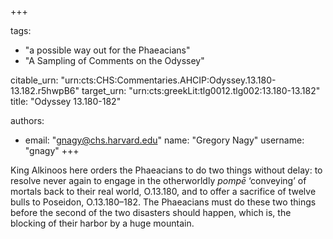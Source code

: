 +++

tags:
- "a possible way out for the Phaeacians"
- "A Sampling of Comments on the Odyssey"

citable_urn: "urn:cts:CHS:Commentaries.AHCIP:Odyssey.13.180-13.182.r5hwpB6"
target_urn: "urn:cts:greekLit:tlg0012.tlg002:13.180-13.182"
title: "Odyssey 13.180-182"

authors:
- email: "gnagy@chs.harvard.edu"
  name: "Gregory Nagy"
  username: "gnagy"
+++

<p>King Alkinoos here orders the Phaeacians to do two things without delay: to resolve never again to engage in the otherworldly <em>pompē</em> ‘conveying’ of mortals back to their real world, O.13.180, and to offer a sacrifice of twelve bulls to Poseidon, O.13.180–182. The Phaeacians must do these two things before the second of the two disasters should happen, which is, the blocking of their harbor by a huge mountain.   </p>